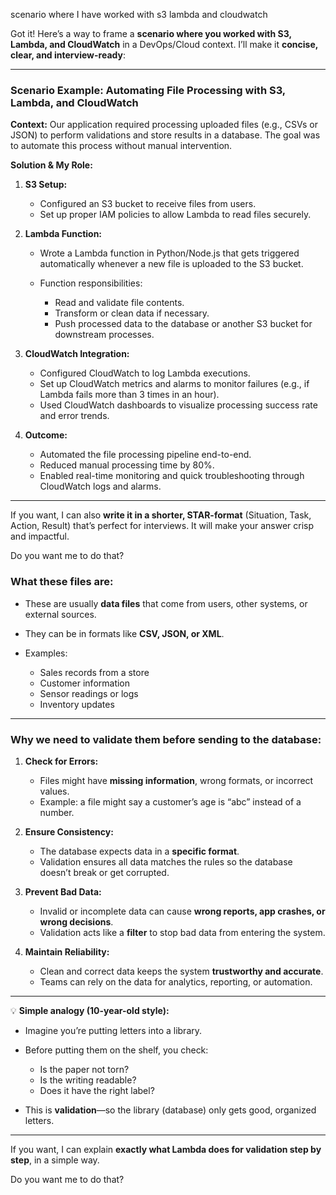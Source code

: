 scenario where I have worked with s3 lambda and cloudwatch

Got it! Here’s a way to frame a **scenario where you worked with S3, Lambda, and CloudWatch** in a DevOps/Cloud context. I’ll make it **concise, clear, and interview-ready**:

---

### **Scenario Example: Automating File Processing with S3, Lambda, and CloudWatch**

**Context:**
Our application required processing uploaded files (e.g., CSVs or JSON) to perform validations and store results in a database. The goal was to automate this process without manual intervention.

**Solution & My Role:**

1. **S3 Setup:**

   * Configured an S3 bucket to receive files from users.
   * Set up proper IAM policies to allow Lambda to read files securely.

2. **Lambda Function:**

   * Wrote a Lambda function in Python/Node.js that gets triggered automatically whenever a new file is uploaded to the S3 bucket.
   * Function responsibilities:

     * Read and validate file contents.
     * Transform or clean data if necessary.
     * Push processed data to the database or another S3 bucket for downstream processes.

3. **CloudWatch Integration:**

   * Configured CloudWatch to log Lambda executions.
   * Set up CloudWatch metrics and alarms to monitor failures (e.g., if Lambda fails more than 3 times in an hour).
   * Used CloudWatch dashboards to visualize processing success rate and error trends.

4. **Outcome:**

   * Automated the file processing pipeline end-to-end.
   * Reduced manual processing time by 80%.
   * Enabled real-time monitoring and quick troubleshooting through CloudWatch logs and alarms.

---

If you want, I can also **write it in a shorter, STAR-format** (Situation, Task, Action, Result) that’s perfect for interviews. It will make your answer crisp and impactful.

Do you want me to do that?

### **What these files are:**

* These are usually **data files** that come from users, other systems, or external sources.
* They can be in formats like **CSV, JSON, or XML**.
* Examples:

  * Sales records from a store
  * Customer information
  * Sensor readings or logs
  * Inventory updates

---

### **Why we need to validate them before sending to the database:**

1. **Check for Errors:**

   * Files might have **missing information**, wrong formats, or incorrect values.
   * Example: a file might say a customer’s age is “abc” instead of a number.

2. **Ensure Consistency:**

   * The database expects data in a **specific format**.
   * Validation ensures all data matches the rules so the database doesn’t break or get corrupted.

3. **Prevent Bad Data:**

   * Invalid or incomplete data can cause **wrong reports, app crashes, or wrong decisions**.
   * Validation acts like a **filter** to stop bad data from entering the system.

4. **Maintain Reliability:**

   * Clean and correct data keeps the system **trustworthy and accurate**.
   * Teams can rely on the data for analytics, reporting, or automation.

---

💡 **Simple analogy (10-year-old style):**

* Imagine you’re putting letters into a library.
* Before putting them on the shelf, you check:

  * Is the paper not torn?
  * Is the writing readable?
  * Does it have the right label?
* This is **validation**—so the library (database) only gets good, organized letters.

---

If you want, I can explain **exactly what Lambda does for validation step by step**, in a simple way.

Do you want me to do that?

